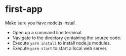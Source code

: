 # first-app

Make sure you have node.js install.
* Open up a command line terminal.
* Navigate to the directory containing the source code.
* Execute `yarn install` to install node.js modules.
* Execute `yarn start` to start a local web server.
